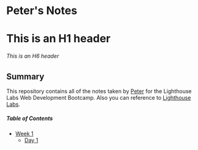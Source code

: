# Peter's Notes

# This is an H1 header
###### This is an H6 header

## Summary 
This repository contains all of the notes taken by [Peter](https://github.com/Ediyu) for the Lighthouse Labs Web Development Bootcamp.
Also you can reference to [Lighthouse Labs](https://www.lighthouselabs.ca).

##### Table of Contents
* [Week 1](/Week_1)
  * [Day 1](Day_1)